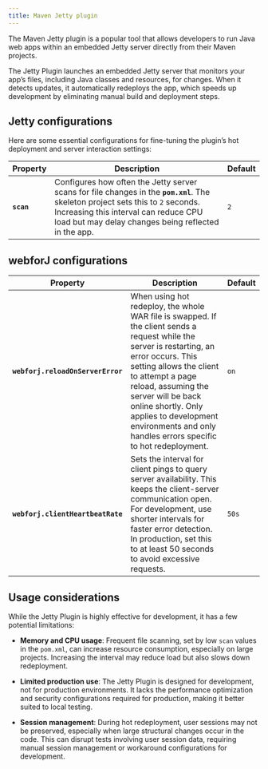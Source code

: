 ```yaml
---
title: Maven Jetty plugin
---
```


The Maven Jetty plugin is a popular tool that allows developers to run Java web apps within an embedded Jetty server directly from their Maven projects. 

The Jetty Plugin launches an embedded Jetty server that monitors your app’s files, including Java classes and resources, for changes. When it detects updates, it automatically redeploys the app, which speeds up development by eliminating manual build and deployment steps. 

## Jetty configurations

Here are some essential configurations for fine-tuning the plugin’s hot deployment and server interaction settings:

| Property                          | Description                                                                                                                                                                           | Default        |
|-----------------------------------|---------------------------------------------------------------------------------------------------------------------------------------------------------------------------------------|----------------|
| **`scan`**         | Configures how often the Jetty server scans for file changes in the **`pom.xml`**. The skeleton project sets this to `2` seconds. Increasing this interval can reduce CPU load but may delay changes being reflected in the app. | `2`            |

## webforJ configurations

| Property                          | Description                                                                                                                                                                           | Default        |
|-----------------------------------|---------------------------------------------------------------------------------------------------------------------------------------------------------------------------------------|----------------|
| **`webforj.reloadOnServerError`** | When using hot redeploy, the whole WAR file is swapped. If the client sends a request while the server is restarting, an error occurs. This setting allows the client to attempt a page reload, assuming the server will be back online shortly. Only applies to development environments and only handles errors specific to hot redeployment. | `on`           |
| **`webforj.clientHeartbeatRate`** | Sets the interval for client pings to query server availability. This keeps the client-server communication open. For development, use shorter intervals for faster error detection. In production, set this to at least 50 seconds to avoid excessive requests. | `50s`          |

## Usage considerations

While the Jetty Plugin is highly effective for development, it has a few potential limitations:

- **Memory and CPU usage**: Frequent file scanning, set by low `scan` values in the `pom.xml`, can increase resource consumption, especially on large projects. Increasing the interval may reduce load but also slows down redeployment.

- **Limited production use**: The Jetty Plugin is designed for development, not for production environments. It lacks the performance optimization and security configurations required for production, making it better suited to local testing.

- **Session management**: During hot redeployment, user sessions may not be preserved, especially when large structural changes occur in the code. This can disrupt tests involving user session data, requiring manual session management or workaround configurations for development.